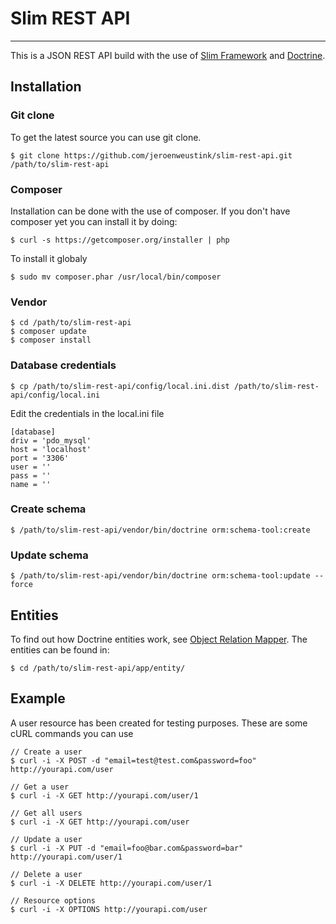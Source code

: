 # Slim REST API
***

This is a JSON REST API build with the use of [Slim Framework](http://www.slimframework.com) and [Doctrine](http://www.doctrine-project.org).

## Installation

### Git clone
To get the latest source you can use git clone.

    $ git clone https://github.com/jeroenweustink/slim-rest-api.git /path/to/slim-rest-api

### Composer
Installation can be done with the use of composer. If you don't have composer yet you can install it by doing:

    $ curl -s https://getcomposer.org/installer | php
    
To install it globaly 
    
    $ sudo mv composer.phar /usr/local/bin/composer
    
### Vendor

    $ cd /path/to/slim-rest-api
    $ composer update
    $ composer install
    
### Database credentials

    $ cp /path/to/slim-rest-api/config/local.ini.dist /path/to/slim-rest-api/config/local.ini

Edit the credentials in the local.ini file

    [database]
    driv = 'pdo_mysql'
    host = 'localhost'
    port = '3306'
    user = ''
    pass = ''
    name = ''
    
### Create schema

    $ /path/to/slim-rest-api/vendor/bin/doctrine orm:schema-tool:create
    
### Update schema

    $ /path/to/slim-rest-api/vendor/bin/doctrine orm:schema-tool:update --force
    
## Entities

To find out how Doctrine entities work, see [Object Relation Mapper](http://www.doctrine-project.org/projects/orm.html). The entities can be found in:

    $ cd /path/to/slim-rest-api/app/entity/

## Example

A user resource has been created for testing purposes. These are some cURL commands you can use

    // Create a user
    $ curl -i -X POST -d "email=test@test.com&password=foo" http://yourapi.com/user

    // Get a user
    $ curl -i -X GET http://yourapi.com/user/1

    // Get all users
    $ curl -i -X GET http://yourapi.com/user

    // Update a user
    $ curl -i -X PUT -d "email=foo@bar.com&password=bar" http://yourapi.com/user/1

    // Delete a user
    $ curl -i -X DELETE http://yourapi.com/user/1

    // Resource options
    $ curl -i -X OPTIONS http://yourapi.com/user

